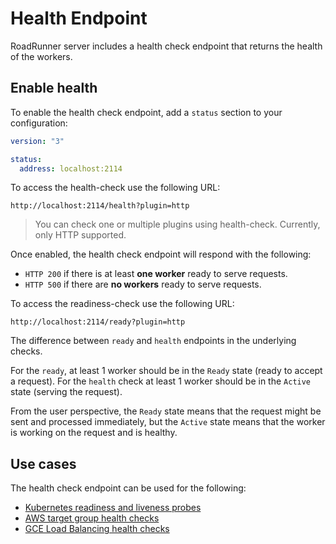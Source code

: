 # Health Endpoint
RoadRunner server includes a health check endpoint that returns the health of the workers.

## Enable health

To enable the health check endpoint, add a `status` section to your configuration:

```yaml
version: "3"

status:
  address: localhost:2114
```

To access the health-check use the following URL:

`http://localhost:2114/health?plugin=http`

> You can check one or multiple plugins using health-check. Currently, only HTTP supported.

Once enabled, the health check endpoint will respond with the following: 

 - `HTTP 200` if there is at least **one worker** ready to serve requests.
 - `HTTP 500` if there are **no workers** ready to serve requests.


To access the readiness-check use the following URL:

`http://localhost:2114/ready?plugin=http`


The difference between `ready` and `health` endpoints in the underlying checks.

For the `ready`, at least 1 worker should be in the `Ready` state (ready to accept a request). For the `health` check at least 1 worker should be in the `Active` state (serving the request).

From the user perspective, the `Ready` state means that the request might be sent and processed immediately, but the `Active` state means that the worker is working on the request and is healthy.
## Use cases

The health check endpoint can be used for the following:

 - [Kubernetes readiness and liveness probes](https://kubernetes.io/docs/tasks/configure-pod-container/configure-liveness-readiness-startup-probes/)
 - [AWS target group health checks](https://docs.aws.amazon.com/elasticloadbalancing/latest/application/target-group-health-checks.html)
 - [GCE Load Balancing health checks](https://cloud.google.com/load-balancing/docs/health-checks)
